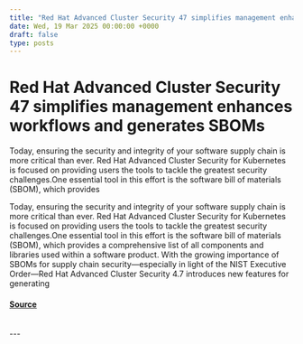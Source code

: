 ```yaml
---
title: "Red Hat Advanced Cluster Security 47 simplifies management enhances workflows and generates SBOMs"
date: Wed, 19 Mar 2025 00:00:00 +0000
draft: false
type: posts
---
```

# Red Hat Advanced Cluster Security 47 simplifies management enhances workflows and generates SBOMs





Today, ensuring the security and integrity of your software supply chain is more critical than ever. Red Hat Advanced Cluster Security for Kubernetes is focused on providing users the tools to tackle the greatest security challenges.One essential tool in this effort is the software bill of materials (SBOM), which provides

Today, ensuring the security and integrity of your software supply chain is more critical than ever. Red Hat Advanced Cluster Security for Kubernetes is focused on providing users the tools to tackle the greatest security challenges.One essential tool in this effort is the software bill of materials (SBOM), which provides a comprehensive list of all components and libraries used within a software product. With the growing importance of SBOMs for supply chain security—especially in light of the NIST Executive Order—Red Hat Advanced Cluster Security 4.7 introduces new features for generating

#### [Source](https://www.redhat.com/en/blog/red-hat-advanced-cluster-security-47-simplifies-management-enhances-workflows-and-generates-sboms)

<br/>
---
